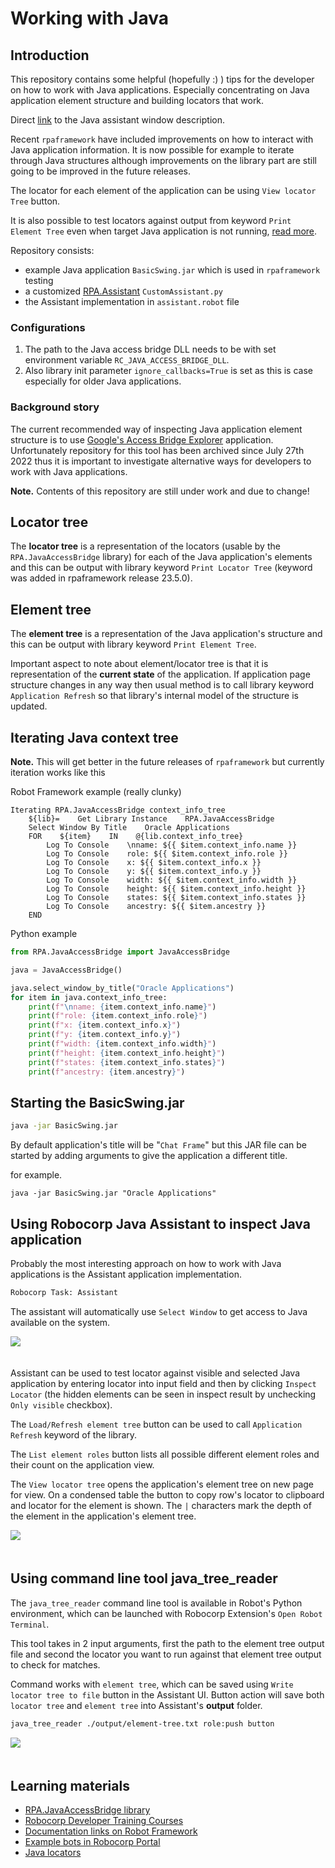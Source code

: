 # Working with Java

## Introduction

This repository contains some helpful (hopefully :) ) tips for the developer on how to work with
Java applications. Especially concentrating on Java application element structure and
building locators that work.

Direct [link](#using-robocorp-java-assistant-to-inspect-java-application) to the Java assistant window description.

Recent ``rpaframework`` have included improvements on how to interact with Java application information. It is now possible for example to iterate through Java structures although improvements on the library part are still going to be improved in the future releases.

The locator for each element of the application can be using `View locator Tree` button.

It is also possible to test locators against output from keyword ``Print Element Tree`` even when target Java application is not running, [read more](#using-command-line-tool-java_tree_reader).

Repository consists:

- example Java application `BasicSwing.jar` which is used in ``rpaframework`` testing
- a customized [RPA.Assistant](https://robocorp.com/docs/libraries/rpa-framework/rpa-assistant) `CustomAssistant.py`
- the Assistant implementation in `assistant.robot` file

### Configurations

1. The path to the Java access bridge DLL needs to be with set environment variable `RC_JAVA_ACCESS_BRIDGE_DLL`.
2. Also library init parameter `ignore_callbacks=True` is set as this is case especially for older Java applications.

### Background story

The current recommended way of inspecting Java application element structure is to use [Google's Access Bridge Explorer](https://github.com/google/access-bridge-explorer) application. Unfortunately repository for this tool has been archived since July 27th 2022 thus it is important to investigate alternative ways for developers to work with Java applications.

**Note.** Contents of this repository are still under work and due to change!

## Locator tree

The **locator tree** is a representation of the locators (usable by the `RPA.JavaAccessBridge` library) for each of the Java application's elements and this can be output with library keyword ``Print Locator Tree`` (keyword was added in rpaframework release 23.5.0).

## Element tree

The **element tree** is a representation of the Java application's structure and this can be output with library keyword ``Print Element Tree``.

Important aspect to note about element/locator tree is that it is representation of the **current state** of the application. If application page structure changes in any way then usual method is to call library keyword ``Application Refresh`` so that library's internal model of the structure is updated.

## Iterating Java context tree

**Note.** This will get better in the future releases of `rpaframework` but currently iteration works like this

Robot Framework example (really clunky)
```robotframework
Iterating RPA.JavaAccessBridge context_info_tree
    ${lib}=    Get Library Instance    RPA.JavaAccessBridge
    Select Window By Title    Oracle Applications
    FOR    ${item}    IN    @{lib.context_info_tree}
        Log To Console    \nname: ${{ $item.context_info.name }}
        Log To Console    role: ${{ $item.context_info.role }}
        Log To Console    x: ${{ $item.context_info.x }}
        Log To Console    y: ${{ $item.context_info.y }}
        Log To Console    width: ${{ $item.context_info.width }}
        Log To Console    height: ${{ $item.context_info.height }}
        Log To Console    states: ${{ $item.context_info.states }}
        Log To Console    ancestry: ${{ $item.ancestry }}
    END
```

Python example
```python
from RPA.JavaAccessBridge import JavaAccessBridge

java = JavaAccessBridge()

java.select_window_by_title("Oracle Applications")
for item in java.context_info_tree:
    print(f"\nname: {item.context_info.name}")
    print(f"role: {item.context_info.role}")
    print(f"x: {item.context_info.x}")
    print(f"y: {item.context_info.y}")
    print(f"width: {item.context_info.width}")
    print(f"height: {item.context_info.height}")
    print(f"states: {item.context_info.states}")
    print(f"ancestry: {item.ancestry}")
```

## Starting the BasicSwing.jar

```bash
java -jar BasicSwing.jar
```
By default application's title will be "`Chat Frame`" but this JAR file can be started by adding arguments to give the application a different title.

for example.
```
java -jar BasicSwing.jar "Oracle Applications"
```

## Using Robocorp Java Assistant to inspect Java application

Probably the most interesting approach on how to work with Java applications is the Assistant application implementation.

```bash
Robocorp Task: Assistant
```

The assistant will automatically use `Select Window` to get access to Java available on the system.

<img src="images/assistant.png" style="margin-bottom:20px">

Assistant can be used to test locator against visible and selected Java application by entering locator into input field and then by clicking `Inspect Locator` (the hidden elements can be seen in inspect result by unchecking `Only visible` checkbox).

The `Load/Refresh element tree` button can be used to call `Application Refresh` keyword of the library.

The `List element roles` button lists all possible different element roles and their count on the application view.

The `View locator tree` opens the application's element tree on new page for view. On a condensed table the button to copy row's locator to clipboard and locator for the element is shown. The `|` characters mark the
depth of the element in the application's element tree.

<img src="images/locator_tree_txt.png" style="margin-bottom:20px">

## Using command line tool java_tree_reader

The `java_tree_reader` command line tool is available in Robot's Python environment, which can be launched with Robocorp Extension's `Open Robot Terminal`.

This tool takes in 2 input arguments, first the path to the element tree output file and second the locator you want to run against that element tree output to check for matches.

Command works with `element tree`, which can be saved using `Write locator tree to file` button in the Assistant UI. Button action will save both `locator tree` and `element tree` into Assistant's **output** folder.

```bash
java_tree_reader ./output/element-tree.txt role:push button
```

<img src="images/java_tree_reader.png" style="margin-bottom:20px">

## Learning materials

- [RPA.JavaAccessBridge library](https://robocorp.com/docs/libraries/rpa-framework/rpa-javaaccessbridge)
- [Robocorp Developer Training Courses](https://robocorp.com/docs/courses)
- [Documentation links on Robot Framework](https://robocorp.com/docs/languages-and-frameworks/robot-framework)
- [Example bots in Robocorp Portal](https://robocorp.com/portal)
- [Java locators](https://robocorp.com/docs/development-guide/locators#java-locators)

